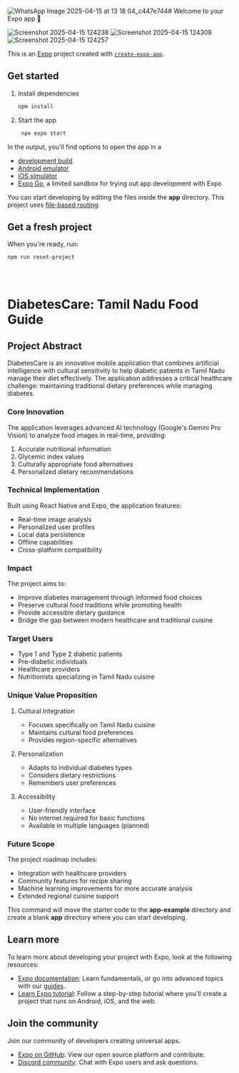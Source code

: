 ![WhatsApp Image 2025-04-15 at 13 18 04_c447e744](https://github.com/user-attachments/assets/76cf88ec-5281-44a4-bb3f-1dfa481941ad)# Welcome to your Expo app 👋



![Screenshot 2025-04-15 124238](https://github.com/user-attachments/assets/d00a7f7b-8c91-4faf-a74e-5d7d7ec29c81)
![Screenshot 2025-04-15 124308](https://github.com/user-attachments/assets/3e56c0cb-8023-4005-b64d-d4d4e29849fb)
![Screenshot 2025-04-15 124257](https://github.com/user-attachments/assets/89e024c3-8aa8-459b-af15-858ee81f3399)


This is an [Expo](https://expo.dev) project created with [`create-expo-app`](https://www.npmjs.com/package/create-expo-app).

## Get started

1. Install dependencies

   ```bash
   npm install
   ```

2. Start the app

   ```bash
    npx expo start
   ```

In the output, you'll find options to open the app in a

- [development build](https://docs.expo.dev/develop/development-builds/introduction/)
- [Android emulator](https://docs.expo.dev/workflow/android-studio-emulator/)
- [iOS simulator](https://docs.expo.dev/workflow/ios-simulator/)
- [Expo Go](https://expo.dev/go), a limited sandbox for trying out app development with Expo

You can start developing by editing the files inside the **app** directory. This project uses [file-based routing](https://docs.expo.dev/router/introduction).

## Get a fresh project

When you're ready, run:

```bash
npm run reset-project





```


# DiabetesCare: Tamil Nadu Food Guide

## Project Abstract

DiabetesCare is an innovative mobile application that combines artificial intelligence with cultural sensitivity to help diabetic patients in Tamil Nadu manage their diet effectively. The application addresses a critical healthcare challenge: maintaining traditional dietary preferences while managing diabetes.

### Core Innovation

The application leverages advanced AI technology (Google's Gemini Pro Vision) to analyze food images in real-time, providing:
1. Accurate nutritional information
2. Glycemic index values
3. Culturally appropriate food alternatives
4. Personalized dietary recommendations

### Technical Implementation

Built using React Native and Expo, the application features:
- Real-time image analysis
- Personalized user profiles
- Local data persistence
- Offline capabilities
- Cross-platform compatibility

### Impact

The project aims to:
- Improve diabetes management through informed food choices
- Preserve cultural food traditions while promoting health
- Provide accessible dietary guidance
- Bridge the gap between modern healthcare and traditional cuisine

### Target Users

- Type 1 and Type 2 diabetic patients
- Pre-diabetic individuals
- Healthcare providers
- Nutritionists specializing in Tamil Nadu cuisine

### Unique Value Proposition

1. Cultural Integration
   - Focuses specifically on Tamil Nadu cuisine
   - Maintains cultural food preferences
   - Provides region-specific alternatives

2. Personalization
   - Adapts to individual diabetes types
   - Considers dietary restrictions
   - Remembers user preferences

3. Accessibility
   - User-friendly interface
   - No internet required for basic functions
   - Available in multiple languages (planned)

### Future Scope

The project roadmap includes:
- Integration with healthcare providers
- Community features for recipe sharing
- Machine learning improvements for more accurate analysis
- Extended regional cuisine support 

This command will move the starter code to the **app-example** directory and create a blank **app** directory where you can start developing.

## Learn more

To learn more about developing your project with Expo, look at the following resources:

- [Expo documentation](https://docs.expo.dev/): Learn fundamentals, or go into advanced topics with our [guides](https://docs.expo.dev/guides).
- [Learn Expo tutorial](https://docs.expo.dev/tutorial/introduction/): Follow a step-by-step tutorial where you'll create a project that runs on Android, iOS, and the web.

## Join the community

Join our community of developers creating universal apps.

- [Expo on GitHub](https://github.com/expo/expo): View our open source platform and contribute.
- [Discord community](https://chat.expo.dev): Chat with Expo users and ask questions.
